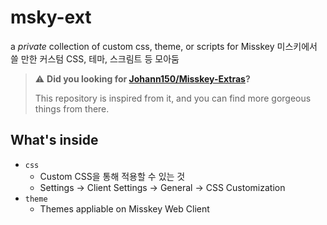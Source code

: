# msky-ext
a *private* collection of custom css, theme, or scripts for Misskey
미스키에서 쓸 만한 커스텀 CSS, 테마, 스크림트 등 모아둠

> ⚠️ **Did you looking for [Johann150/Misskey-Extras](https://github.com/Johann150/Misskey-Extras)?**
>
> This repository is inspired from it, and you can find more gorgeous things from there.

## What's inside
- `css`
  - Custom CSS을 통해 적용할 수 있는 것
  - Settings -> Client Settings -> General -> CSS Customization
- `theme`
  - Themes appliable on Misskey Web Client
